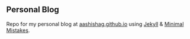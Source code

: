 ## Personal Blog

Repo for my personal blog at [aashishag.github.io](https://aashishag.github.io/About%20Me/) using [Jekyll](https://jekyllrb.com/) & [Minimal Mistakes](https://mademistakes.com/work/minimal-mistakes-jekyll-theme/).
